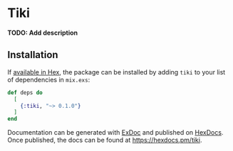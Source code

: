 # Tiki

**TODO: Add description**

## Installation

If [available in Hex](https://hex.pm/docs/publish), the package can be installed
by adding `tiki` to your list of dependencies in `mix.exs`:

```elixir
def deps do
  [
    {:tiki, "~> 0.1.0"}
  ]
end
```

Documentation can be generated with [ExDoc](https://github.com/elixir-lang/ex_doc)
and published on [HexDocs](https://hexdocs.pm). Once published, the docs can
be found at <https://hexdocs.pm/tiki>.

